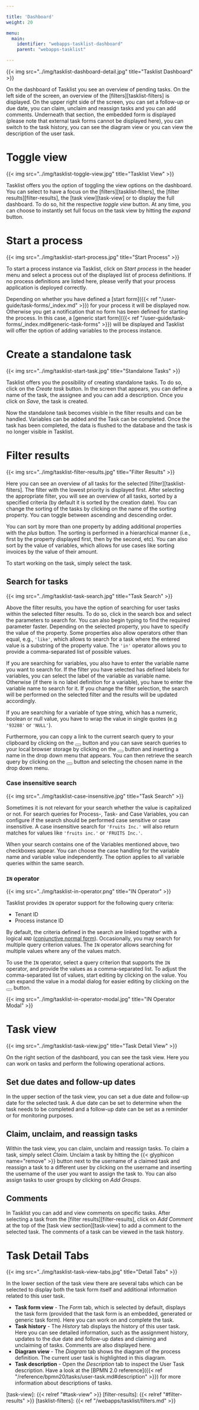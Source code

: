 ```yaml
---

title: 'Dashboard'
weight: 20

menu:
  main:
    identifier: "webapps-tasklist-dashboard"
    parent: "webapps-tasklist"

---
```


{{< img src="../img/tasklist-dashboard-detail.jpg" title="Tasklist Dashboard" >}}

On the dashboard of Tasklist you see an overview of pending tasks. On the left side of the screen, an overview of the [filters][tasklist-filters] is displayed. On the upper right side of the screen, you can set a follow-up or due date, you can claim, unclaim and reassign tasks and you can add comments. Underneath that section, the embedded form is displayed (please note that external task forms cannot be displayed here), you can switch to the task history, you can see the diagram view or you can view the description of the user task.


# Toggle view

{{< img src="../img/tasklist-toggle-view.jpg" title="Tasklist View" >}}

Tasklist offers you the option of toggling the view options on the dashboard. You can select to have a focus on the [filters][tasklist-filters], the [filter results][filter-results], the [task view][task-view] or to display the full dashboard. To do so, hit the respective *toggle view* button. At any time, you can choose to instantly set full focus on the task view by hitting the *expand* button.


# Start a process

{{< img src="../img/tasklist-start-process.jpg" title="Start Process" >}}

To start a process instance via Tasklist, click on *Start process* in the header menu and select a process out of the displayed list of process definitions. If no process definitions are listed here, please verify that your process application is deployed correctly.

Depending on whether you have defined a [start form]({{< ref "/user-guide/task-forms/_index.md" >}}) for your process it will be displayed now. Otherwise you get a notification that no form has been defined for starting the process. In this case, a [generic start form]({{< ref "/user-guide/task-forms/_index.md#generic-task-forms" >}}) will be displayed and Tasklist will offer the option of adding variables to the process instance.


# Create a standalone task

{{< img src="../img/tasklist-start-task.jpg" title="Standalone Tasks" >}}

Tasklist offers you the possibility of creating standalone tasks. To do so, click on the *Create task* button. In the screen that appears, you can define a name of the task, the assignee and you can add a description. Once you click on *Save*, the task is created.

Now the standalone task becomes visible in the filter results and can be handled. Variables can be added and the Task can be completed. Once the task has been completed, the data is flushed to the database and the task is no longer visible in Tasklist.


# Filter results

{{< img src="../img/tasklist-filter-results.jpg" title="Filter Results" >}}

Here you can see an overview of all tasks for the selected [filter][tasklist-filters]. The filter with the lowest priority is displayed first. After selecting the appropriate filter, you will see an overview of all tasks, sorted by a specified criteria (by default it is sorted by the creation date). You can change the sorting of the tasks by clicking on the name of the sorting property. You can toggle between ascending and descending order.

You can sort by more than one property by adding additional properties with the *plus* button. The sorting is performed in a hierarchical manner (i.e., first by the property displayed first, then by the second, etc). You can also sort by the value of variables, which allows for use cases like sorting invoices by the value of their amount.

To start working on the task, simply select the task.


## Search for tasks

{{< img src="../img/tasklist-task-search.jpg" title="Task Search" >}}

Above the filter results, you have the option of searching for user tasks within the selected filter results. To do so, click in the search box and select the parameters to search for. You can also begin typing to find the required parameter faster. Depending on the selected property, you have to specify the value of the property. Some properties also allow operators other than equal, e.g., `'like'`, which allows to search for a task where the entered value is a substring of the property value. The `'in'` operator allows you to provide a comma-separated list of possible values.

If you are searching for variables, you also have to enter the variable name you want to search for. If the filter you have selected has defined labels for variables, you can select the label of the variable as variable name. Otherwise (if there is no label definition for a variable), you have to enter the variable name to search for it. If you change the filter selection, the search will be performed on the selected filter and the results will be updated accordingly.

If you are searching for a variable of type string, which has a numeric, boolean or null value, you have to wrap the value in single quotes (e.g `'93288'` or `'NULL'`).

Furthermore, you can copy a link to the current search query to your clipboard by clicking on the <button class="btn btn-xs"><i class="glyphicon glyphicon-link"></i></button> button and you can save search queries to your local browser storage by clicking on the <button class="btn btn-xs"><i class="glyphicon glyphicon-floppy-disk"></i></button> button and inserting a name in the drop down menu that appears. You can then retrieve the search query by clicking on the <button class="btn btn-xs"><i class="glyphicon glyphicon-floppy-disk"></i></button> button and selecting the chosen name in the drop down menu.

### Case insensitive search
{{< img src="../img/tasklist-case-insensitive.jpg" title="Task Search" >}}

Sometimes it is not relevant for your search whether the value is capitalized or not. For search queries for Process-, Task- and Case Variables, you can configure if the search should be performed case sensitive or case insensitive. A case insensitive search for `'Fruits Inc.'` will also return matches for values like `'fruits inc.'` or `'FRUITS Inc.'`.

When your search contains one of the Variables mentioned above, two checkboxes appear. You can choose the case handling for the variable name and variable value independently. The option applies to all variable queries within the same search.

### `IN` operator

{{< img src="../img/tasklist-in-operator.png" title="IN Operator" >}}

Tasklist provides `IN` operator support for the following query criteria:

* Tenant ID
* Process instance ID

By default, the criteria defined in the search are linked together with a logical `AND` ([conjunctive normal form](https://en.wikipedia.org/wiki/Conjunctive_normal_form)).
Occasionally, you may search for multiple query criterion values. The `IN` operator allows searching for multiple values where any of the values match.

To use the `IN` operator, select a query criterion that supports the `IN` operator, and provide the values as a comma-separated list. To adjust the comma-separated list of values,
start editing by clicking on the value. You can expand the value in a modal dialog for easier editing by clicking on the <button class="btn btn-xs"><i class="glyphicon glyphicon-resize-full"></i></button> button.

{{< img src="../img/tasklist-in-operator-modal.jpg" title="IN Operator Modal" >}}

# Task view

{{< img src="../img/tasklist-task-view.jpg" title="Task Detail View" >}}

On the right section of the dashboard, you can see the task view. Here you can work on tasks and perform the following operational actions.


## Set due dates and follow-up dates

In the upper section of the task view, you can set a due date and follow-up date for the selected task. A due date can be set to determine when the task needs to be completed and a follow-up date can be set as a reminder or for monitoring purposes.


## Claim, unclaim, and reassign tasks

Within the task view, you can claim, unclaim and reassign tasks. To claim a task, simply select *Claim*. Unclaim a task by hitting the {{< glyphicon name="remove" >}} button next to the username of a claimed task and reassign a task to a different user by clicking on the username and inserting the username of the user you want to assign the task to. You can also assign tasks to user groups by clicking on *Add Groups*.


## Comments

In Tasklist you can add and view comments on specific tasks. After selecting a task from the [filter results][filter-results], click on *Add Comment* at the top of the [task view section][task-view] to add a comment to the selected task. The comments of a task can be viewed in the task history.


# Task Detail Tabs

{{< img src="../img/tasklist-task-view-tabs.jpg" title="Detail Tabs" >}}

In the lower section of the task view there are several tabs which can be selected to display both the task form itself and additional information related to this user task.

* **Task form view** - The *Form* tab, which is selected by default, displays the task form (provided that the task form is an embedded, generated or generic task form). Here you can work on and complete the task.
* **Task history** - The *History* tab displays the history of this user task. Here you can see detailed information, such as the assignment history, updates to the due date and follow-up dates and claiming and unclaiming of tasks. Comments are also displayed here.
* **Diagram view** - The *Diagram* tab shows the diagram of the process definition. The current user task is highlighted in this diagram.
* **Task description** - Open the *Description* tab to inspect the User Task description. Have a look at the [BPMN 2.0 reference]({{< ref "/reference/bpmn20/tasks/user-task.md#description" >}}) for more information about descriptions of tasks.


[task-view]: {{< relref "#task-view" >}}
[filter-results]: {{< relref "#filter-results" >}}
[tasklist-filters]: {{< ref "/webapps/tasklist/filters.md" >}}
